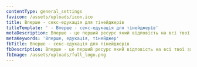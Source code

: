 ```yaml
---
contentType: general_settings
favicon: /assets/uploads/icon.ico
title: Вперше - секс-едукація для тінейджерів
titleTemplate: ' - Вперше - секс-едукація для тінейджерів'
metaDescription: Вперше - це перший ресурс який відповість на всі твої запитання про це
metaKeywords: 'Вперше, едукація, тінейджер'
fbTitle: Вперше - секс-едукація для тінейджерів
fbDescription: Вперше - це перший ресурс який відповість на всі твої запитання про це
fbImage: /assets/uploads/full_logo.png
---
```


